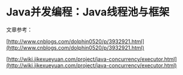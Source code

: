 # Java并发编程：Java线程池与框架



文章参考：

[http://www.cnblogs.com/dolphin0520/p/3932921.html](http://www.cnblogs.com/dolphin0520/p/3932921.html)

[http://wiki.jikexueyuan.com/project/java-concurrency/executor.html](http://wiki.jikexueyuan.com/project/java-concurrency/executor.html)



